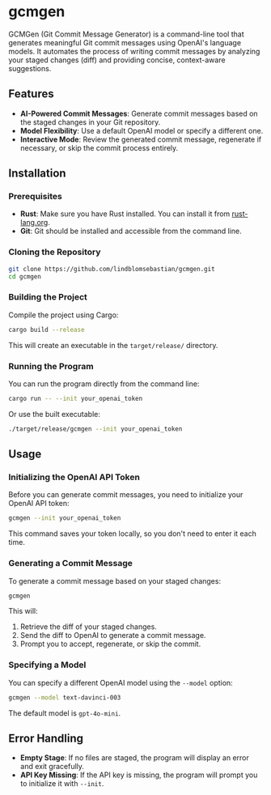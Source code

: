 # gcmgen

GCMGen (Git Commit Message Generator) is a command-line tool that generates meaningful Git commit messages using OpenAI's language models. It automates the process of writing commit messages by analyzing your staged changes (diff) and providing concise, context-aware suggestions.

## Features

- **AI-Powered Commit Messages**: Generate commit messages based on the staged changes in your Git repository.
- **Model Flexibility**: Use a default OpenAI model or specify a different one.
- **Interactive Mode**: Review the generated commit message, regenerate if necessary, or skip the commit process entirely.

## Installation

### Prerequisites

- **Rust**: Make sure you have Rust installed. You can install it from [rust-lang.org](https://www.rust-lang.org/tools/install).
- **Git**: Git should be installed and accessible from the command line.

### Cloning the Repository

```sh
git clone https://github.com/lindblomsebastian/gcmgen.git
cd gcmgen
```

### Building the Project

Compile the project using Cargo:

```sh
cargo build --release
```

This will create an executable in the `target/release/` directory.

### Running the Program

You can run the program directly from the command line:

```sh
cargo run -- --init your_openai_token
```

Or use the built executable:

```sh
./target/release/gcmgen --init your_openai_token
```

## Usage

### Initializing the OpenAI API Token

Before you can generate commit messages, you need to initialize your OpenAI API token:

```sh
gcmgen --init your_openai_token
```

This command saves your token locally, so you don't need to enter it each time.

### Generating a Commit Message

To generate a commit message based on your staged changes:

```sh
gcmgen
```

This will:

1. Retrieve the diff of your staged changes.
2. Send the diff to OpenAI to generate a commit message.
3. Prompt you to accept, regenerate, or skip the commit.

### Specifying a Model

You can specify a different OpenAI model using the `--model` option:

```sh
gcmgen --model text-davinci-003
```

The default model is `gpt-4o-mini`.

## Error Handling

- **Empty Stage**: If no files are staged, the program will display an error and exit gracefully.
- **API Key Missing**: If the API key is missing, the program will prompt you to initialize it with `--init`.
